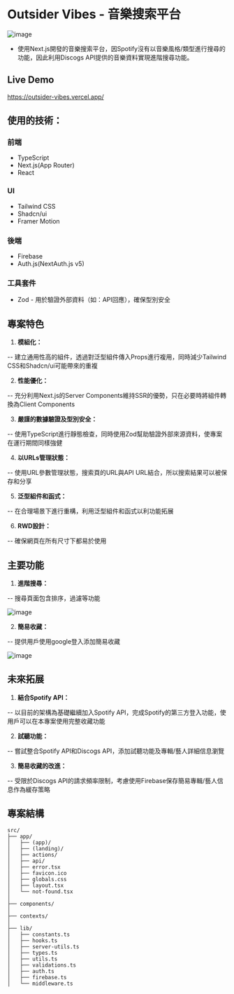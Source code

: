 # Outsider Vibes - 音樂搜索平台

![image](https://github.com/user-attachments/assets/e2ff09ff-3aa6-4311-9cbd-9099b52be9de)

* 使用Next.js開發的音樂搜索平台，因Spotify沒有以音樂風格/類型進行搜尋的功能，因此利用Discogs API提供的音樂資料實現進階搜尋功能。

## Live Demo

https://outsider-vibes.vercel.app/

## 使用的技術：

### 前端

- TypeScript
- Next.js(App Router)
- React

### UI

- Tailwind CSS
- Shadcn/ui
- Framer Motion

### 後端

- Firebase
- Auth.js(NextAuth.js v5)

### 工具套件

- Zod - 用於驗證外部資料（如：API回應），確保型別安全

## 專案特色

1. **模組化：**

-- 建立通用性高的組件，透過對泛型組件傳入Props進行複用，同時減少Tailwind CSS和Shadcn/ui可能帶來的重複

2. **性能優化：**

-- 充分利用Next.js的Server Components維持SSR的優勢，只在必要時將組件轉換為Client Components

3. **嚴謹的數據驗證及型別安全：**

-- 使用TypeScript進行靜態檢查，同時使用Zod幫助驗證外部來源資料，使專案在運行期間同樣強健

4. **以URLs管理狀態：**

-- 使用URL參數管理狀態，搜索頁的URL與API URL結合，所以搜索結果可以被保存和分享

5. **泛型組件和函式：**

-- 在合理場景下進行重構，利用泛型組件和函式以利功能拓展

6. **RWD設計：**

-- 確保網頁在所有尺寸下都易於使用

## 主要功能

1. **進階搜尋：**

-- 搜尋頁面包含排序，過濾等功能

![image](https://github.com/user-attachments/assets/c53bdceb-c72a-4216-a235-4cef6dd82162)

2. **簡易收藏：**

-- 提供用戶使用google登入添加簡易收藏

![image](https://github.com/user-attachments/assets/54f255c5-3174-4ab4-afca-138a40c61dac)

## 未來拓展

1. **結合Spotify API：**

-- 以目前的架構為基礎繼續加入Spotify API，完成Spotify的第三方登入功能，使用戶可以在本專案使用完整收藏功能

2. **試聽功能：**

-- 嘗試整合Spotify API和Discogs API，添加試聽功能及專輯/藝人詳細信息瀏覽

3. **簡易收藏的改進：**

-- 受限於Discogs API的請求頻率限制，考慮使用Firebase保存簡易專輯/藝人信息作為緩存策略

## 專案結構

```
src/
├── app/                  
│   ├── (app)/              
│   ├── (landing)/          
│   ├── actions/            
│   ├── api/               
│   ├── error.tsx          
│   ├── favicon.ico         
│   ├── globals.css         
│   ├── layout.tsx          
│   └── not-found.tsx       
│
├── components/             
│
├── contexts/              
│
├── lib/                    
│   ├── constants.ts        
│   ├── hooks.ts           
│   ├── server-utils.ts     
│   ├── types.ts            
│   ├── utils.ts            
│   ├── validations.ts      
│   ├── auth.ts             
│   ├── firebase.ts         
│   └── middleware.ts  
```








